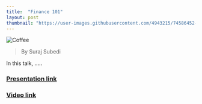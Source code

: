 ```yaml
---
title:  "Finance 101"
layout: post
thumbnail: "https://user-images.githubusercontent.com/4943215/74586452-bcb15780-4fe7-11ea-94a8-7a9b52bf04b3.jpeg"
---
```


![Coffee](https://user-images.githubusercontent.com/4943215/74586452-bcb15780-4fe7-11ea-94a8-7a9b52bf04b3.jpeg)

> By Suraj Subedi

In this talk, .....
 
### [Presentation link]()

### [Video link]()


